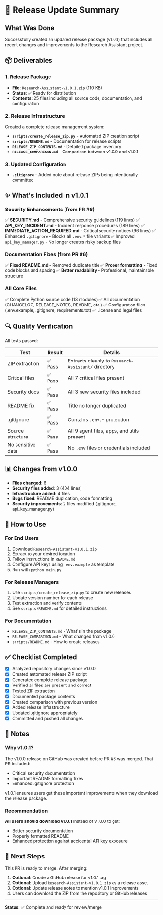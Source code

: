 # 🎉 Release Update Summary

## What Was Done

Successfully created an updated release package (v1.0.1) that includes all recent changes and improvements to the Research Assistant project.

## 📦 Deliverables

### 1. Release Package
- **File**: `Research-Assistant-v1.0.1.zip` (110 KB)
- **Status**: ✅ Ready for distribution
- **Contents**: 25 files including all source code, documentation, and configuration

### 2. Release Infrastructure
Created a complete release management system:

- **`scripts/create_release_zip.py`** - Automated ZIP creation script
- **`scripts/README.md`** - Documentation for release scripts
- **`RELEASE_ZIP_CONTENTS.md`** - Detailed package inventory
- **`RELEASE_COMPARISON.md`** - Comparison between v1.0.0 and v1.0.1

### 3. Updated Configuration
- **`.gitignore`** - Added note about release ZIPs being intentionally committed

## ✨ What's Included in v1.0.1

### Security Enhancements (from PR #6)
✅ **SECURITY.md** - Comprehensive security guidelines (119 lines)
✅ **API_KEY_INCIDENT.md** - Incident response procedures (189 lines)
✅ **IMMEDIATE_ACTION_REQUIRED.md** - Critical security notices (96 lines)
✅ Enhanced `.gitignore` - Blocks all `.env.*` file variants
✅ Improved `api_key_manager.py` - No longer creates risky backup files

### Documentation Fixes (from PR #6)
✅ **Fixed README.md** - Removed duplicate title
✅ **Proper formatting** - Fixed code blocks and spacing
✅ **Better readability** - Professional, maintainable structure

### All Core Files
✅ Complete Python source code (13 modules)
✅ All documentation (CHANGELOG, RELEASE_NOTES, README, etc.)
✅ Configuration files (.env.example, .gitignore, requirements.txt)
✅ License and legal files

## 🔍 Quality Verification

All tests passed:

| Test | Result | Details |
|------|--------|---------|
| ZIP extraction | ✅ Pass | Extracts cleanly to `Research-Assistant/` directory |
| Critical files | ✅ Pass | All 7 critical files present |
| Security docs | ✅ Pass | All 3 new security files included |
| README fix | ✅ Pass | Title no longer duplicated |
| .gitignore | ✅ Pass | Contains `.env.*` protection |
| Source structure | ✅ Pass | All 9 agent files, apps, and utils present |
| No sensitive data | ✅ Pass | No `.env` files or credentials included |

## 📊 Changes from v1.0.0

- **Files changed**: 6
- **Security files added**: 3 (404 lines)
- **Infrastructure added**: 4 files
- **Bugs fixed**: README duplication, code formatting
- **Security improvements**: 2 files modified (.gitignore, api_key_manager.py)

## 🚀 How to Use

### For End Users
1. Download `Research-Assistant-v1.0.1.zip`
2. Extract to your desired location
3. Follow instructions in `README.md`
4. Configure API keys using `.env.example` as template
5. Run with `python main.py`

### For Release Managers
1. Use `scripts/create_release_zip.py` to create new releases
2. Update version number for each release
3. Test extraction and verify contents
4. See `scripts/README.md` for detailed instructions

### For Documentation
- `RELEASE_ZIP_CONTENTS.md` - What's in the package
- `RELEASE_COMPARISON.md` - What changed from v1.0.0
- `scripts/README.md` - How to create releases

## ✅ Checklist Completed

- [x] Analyzed repository changes since v1.0.0
- [x] Created automated release ZIP script
- [x] Generated complete release package
- [x] Verified all files are present and correct
- [x] Tested ZIP extraction
- [x] Documented package contents
- [x] Created comparison with previous version
- [x] Added release infrastructure
- [x] Updated .gitignore appropriately
- [x] Committed and pushed all changes

## 📝 Notes

### Why v1.0.1?
The v1.0.0 release on GitHub was created before PR #6 was merged. That PR included:
- Critical security documentation
- Important README formatting fixes
- Enhanced .gitignore protection

v1.0.1 ensures users get these important improvements when they download the release package.

### Recommendation
**All users should download v1.0.1** instead of v1.0.0 to get:
- Better security documentation
- Properly formatted README
- Enhanced protection against accidental API key exposure

## 🎯 Next Steps

This PR is ready to merge. After merging:

1. **Optional**: Create a GitHub release for v1.0.1 tag
2. **Optional**: Upload `Research-Assistant-v1.0.1.zip` as a release asset
3. **Optional**: Update release notes to mention v1.0.1 improvements
4. Users can download the ZIP from the repository or GitHub releases

---

**Status**: ✅ Complete and ready for review/merge

